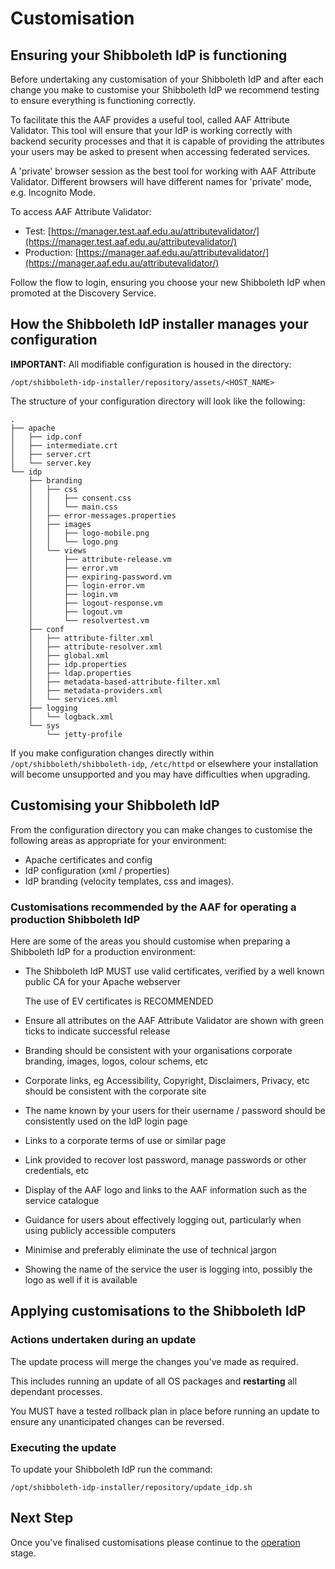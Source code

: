---
---

# Customisation

## Ensuring your Shibboleth IdP is functioning

Before undertaking any customisation of your Shibboleth IdP and after each change you make to customise your Shibboleth IdP we recommend testing to ensure everything is functioning correctly.

To facilitate this the AAF provides a useful tool, called AAF Attribute Validator. This tool will ensure that your IdP is working correctly with backend security processes and that it is capable of providing the attributes your users may be asked to present when accessing federated services.

A 'private' browser session as the best tool for working with AAF Attribute Validator. Different browsers will have different names for 'private' mode, e.g. Incognito Mode.

To access AAF Attribute Validator:

* Test: [https://manager.test.aaf.edu.au/attributevalidator/](https://manager.test.aaf.edu.au/attributevalidator/)
* Production: [https://manager.aaf.edu.au/attributevalidator/](https://manager.aaf.edu.au/attributevalidator/)

Follow the flow to login, ensuring you choose your new Shibboleth IdP when promoted at the Discovery Service.

## How the Shibboleth IdP installer manages your configuration

**IMPORTANT:** All modifiable configuration is housed in the directory:

```
/opt/shibboleth-idp-installer/repository/assets/<HOST_NAME>
```

The structure of your configuration directory will look like the following:

```
.
├── apache
│   ├── idp.conf
│   ├── intermediate.crt
│   ├── server.crt
│   └── server.key
└── idp
    ├── branding
    │   ├── css
    │   │   ├── consent.css
    │   │   └── main.css
    │   ├── error-messages.properties
    │   ├── images
    │   │   ├── logo-mobile.png
    │   │   └── logo.png
    │   └── views
    │       ├── attribute-release.vm
    │       ├── error.vm
    │       ├── expiring-password.vm
    │       ├── login-error.vm
    │       ├── login.vm
    │       ├── logout-response.vm
    │       ├── logout.vm
    │       └── resolvertest.vm
    ├── conf
    │   ├── attribute-filter.xml
    │   ├── attribute-resolver.xml
    │   ├── global.xml
    │   ├── idp.properties
    │   ├── ldap.properties
    │   ├── metadata-based-attribute-filter.xml
    │   ├── metadata-providers.xml
    │   └── services.xml
    ├── logging
    │   └── logback.xml
    └── sys
        └── jetty-profile

```

If you make configuration changes directly within `/opt/shibboleth/shibboleth-idp`, `/etc/httpd` or elsewhere your installation will become unsupported and you may have difficulties when upgrading.

## Customising your Shibboleth IdP

From the configuration directory you can make changes to customise the following areas as appropriate for your environment:

- Apache certificates and config
- IdP configuration (xml / properties)
- IdP branding (velocity templates, css and images).

### Customisations recommended by the AAF for operating a production Shibboleth IdP
Here are some of the areas you should customise when preparing a Shibboleth IdP for a production environment:

* The Shibboleth IdP MUST use valid certificates, verified by a well known public CA for your Apache webserver

    The use of EV certificates is RECOMMENDED

* Ensure all attributes on the AAF Attribute Validator are shown with green ticks to indicate successful release
* Branding should be consistent with your organisations corporate branding, images, logos, colour schems, etc
* Corporate links, eg Accessibility, Copyright, Disclaimers, Privacy, etc should be consistent with the corporate site
* The name known by your users for their username / password should be consistently used on the IdP login page
* Links to a corporate terms of use or similar page
* Link provided to recover lost password, manage passwords or other credentials, etc
* Display of the AAF logo and links to the AAF information such as the service catalogue
* Guidance for users about effectively logging out, particularly when using publicly accessible computers
* Minimise and preferably eliminate the use of technical jargon
* Showing the name of the service the user is logging into, possibly the logo as well if it is available

## Applying customisations to the Shibboleth IdP

### Actions undertaken during an update

The update process will merge the changes you've made as required.

This includes running an update of all OS packages and **restarting** all dependant processes.

You MUST have a tested rollback plan in place before running an update to ensure any unanticipated changes can be reversed.

### Executing the update
To update your Shibboleth IdP run the command:

```
/opt/shibboleth-idp-installer/repository/update_idp.sh
```

## Next Step

Once you've finalised customisations please continue to the [operation](operation.html) stage.
